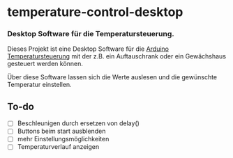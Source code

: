 # temperature-control-desktop
### Desktop Software für die Temperatursteuerung.
Dieses Projekt ist eine Desktop Software für die [Arduino Temperatursteuerung](https://github.com/bitechnik/temperature-control) mit der z.B. ein Auftauschrank oder ein Gewächshaus gesteuert werden können.

Über diese Software lassen sich die Werte auslesen und die gewünschte Temperatur einstellen.

## To-do
- [ ] Beschleunigen durch ersetzen von delay()
- [ ] Buttons beim start ausblenden
- [ ] mehr Einstellungsmöglichkeiten
- [ ] Temperaturverlauf anzeigen
